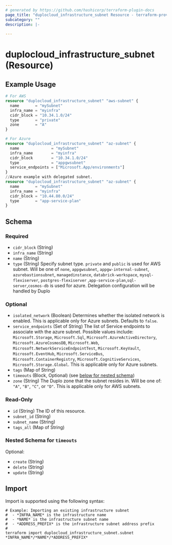 ```yaml
---
# generated by https://github.com/hashicorp/terraform-plugin-docs
page_title: "duplocloud_infrastructure_subnet Resource - terraform-provider-duplocloud"
subcategory: ""
description: |-
  
---
```


# duplocloud_infrastructure_subnet (Resource)



## Example Usage

```terraform
# For AWS
resource "duplocloud_infrastructure_subnet" "aws-subnet" {
  name       = "mySubnet"
  infra_name = "myinfra"
  cidr_block = "10.34.1.0/24"
  type       = "private"
  zone       = "A"
}

# For Azure
resource "duplocloud_infrastructure_subnet" "az-subnet" {
  name              = "mySubnet"
  infra_name        = "myinfra"
  cidr_block        = "10.34.1.0/24"
  type              = "appgwsubnet"
  service_endpoints = ["Microsoft.App/environments"]
}
//Azure example with delegated subnet.
resource "duplocloud_infrastructure_subnet" "az-subnet" {
  name       = "mySubnet"
  infra_name = "myinfra"
  cidr_block = "10.44.80.0/24"
  type       = "app-service-plan"
}
```

<!-- schema generated by tfplugindocs -->
## Schema

### Required

- `cidr_block` (String)
- `infra_name` (String)
- `name` (String)
- `type` (String) Specify subnet type. `private` and `public` is used for AWS subnet. Will be one of `none`, `appgwsubnet`, `appgw-internal-subnet`, `azurebastionsubnet`, `managedinstance`, `databrick-workspace`, `mysql-flexiserver`, `postgres-flexiserver` ,`app-service-plan`,`sql-server`,`cosmos-db` is used for azure. Delegation configuration will be handled by Duplo

### Optional

- `isolated_network` (Boolean) Determines whether the isolated network is enabled. This is applicable only for Azure subnets. Defaults to `false`.
- `service_endpoints` (Set of String) The list of Service endpoints to associate with the azure subnet. Possible values include: `Microsoft.Storage`, `Microsoft.Sql`, `Microsoft.AzureActiveDirectory`, `Microsoft.AzureCosmosDB`, `Microsoft.Web`, `Microsoft.NetworkServiceEndpointTest`, `Microsoft.KeyVault`, `Microsoft.EventHub`, `Microsoft.ServiceBus`, `Microsoft.ContainerRegistry`, `Microsoft.CognitiveServices`, `Microsoft.Storage.Global`. This is applicable only for Azure subnets.
- `tags` (Map of String)
- `timeouts` (Block, Optional) (see [below for nested schema](#nestedblock--timeouts))
- `zone` (String) The Duplo zone that the subnet resides in.  Will be one of:  `"A"`, `"B"`, `"C"`, or `"D"`. This is applicable only for AWS subnets.

### Read-Only

- `id` (String) The ID of this resource.
- `subnet_id` (String)
- `subnet_name` (String)
- `tags_all` (Map of String)

<a id="nestedblock--timeouts"></a>
### Nested Schema for `timeouts`

Optional:

- `create` (String)
- `delete` (String)
- `update` (String)

## Import

Import is supported using the following syntax:

```shell
# Example: Importing an existing infrastructure subnet
#  - *INFRA_NAME* is the infrastructure name
#  - *NAME* is the infrastructure subnet name
#  - *ADDRESS_PREFIX* is the infrastructure subnet address prefix
#
terraform import duplocloud_infrastructure_subnet.subnet *INFRA_NAME*/*NAME*/*ADDRESS_PREFIX*
```

